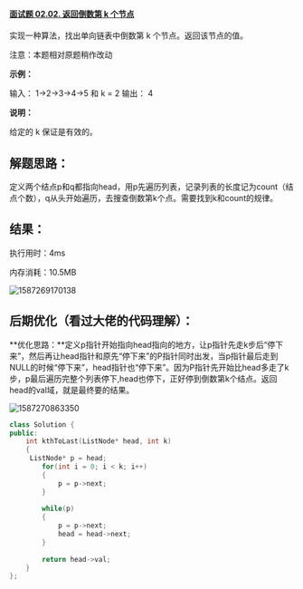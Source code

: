 #### [面试题 02.02. 返回倒数第 k 个节点](https://leetcode-cn.com/problems/kth-node-from-end-of-list-lcci/)

实现一种算法，找出单向链表中倒数第 k 个节点。返回该节点的值。

注意：本题相对原题稍作改动

**示例：**

输入： 1->2->3->4->5 和 k = 2
       输出： 4

**说明：**

给定的 k 保证是有效的。

##  **解题思路：**

定义两个结点p和q都指向head，用p先遍历列表，记录列表的长度记为count（结点个数），q从头开始遍历，去搜查倒数第k个点。需要找到k和count的规律。

## 结果：

执行用时：4ms

内存消耗：10.5MB

![1587269170138](C:\Users\Admin\AppData\Roaming\Typora\typora-user-images\1587269170138.png)



## 后期优化（看过大佬的代码理解）：

**优化思路：**定义p指针开始指向head指向的地方，让p指针先走k步后“停下来”，然后再让head指针和原先“停下来”的P指针同时出发，当p指针最后走到NULL的时候“停下来”，head指针也“停下来”。因为P指针先开始比head多走了k步，p最后遍历完整个列表停下,head也停下，正好停到倒数第k个结点。返回head的val域，就是最终要的结果。

![1587270863350](C:\Users\Admin\AppData\Roaming\Typora\typora-user-images\1587270863350.png)

```c++
class Solution {
public:
    int kthToLast(ListNode* head, int k) 
    {
     ListNode* p = head;
        for(int i = 0; i < k; i++)
        {
            p = p->next;
        }
        
        while(p)
        {
            p = p->next;
            head = head->next;
        }
        
        return head->val;
    }
};
```

